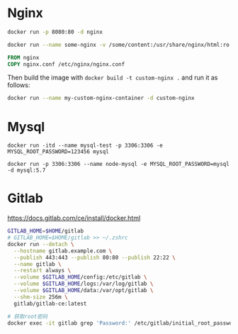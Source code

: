 # Nginx

```bash
docker run -p 8080:80 -d nginx

docker run --name some-nginx -v /some/content:/usr/share/nginx/html:ro -d nginx
```

```Dockerfile
FROM nginx
COPY nginx.conf /etc/nginx/nginx.conf
```

Then build the image with `docker build -t custom-nginx .` and run it as follows:
```bash
docker run --name my-custom-nginx-container -d custom-nginx
```

# Mysql

```shell
docker run -itd --name mysql-test -p 3306:3306 -e MYSQL_ROOT_PASSWORD=123456 mysql

docker run -p 3306:3306 --name node-mysql -e MYSQL_ROOT_PASSWORD=mysql  -d mysql:5.7
```

# Gitlab

https://docs.gitlab.com/ce/install/docker.html

```bash
GITLAB_HOME=$HOME/gitlab
# GITLAB_HOME=$HOME/gitlab >> ~/.zshrc
docker run --detach \
  --hostname gitlab.example.com \
  --publish 443:443 --publish 80:80 --publish 22:22 \
  --name gitlab \
  --restart always \
  --volume $GITLAB_HOME/config:/etc/gitlab \
  --volume $GITLAB_HOME/logs:/var/log/gitlab \
  --volume $GITLAB_HOME/data:/var/opt/gitlab \
  --shm-size 256m \
  gitlab/gitlab-ce:latest

# 获取root密码
docker exec -it gitlab grep 'Password:' /etc/gitlab/initial_root_password

```